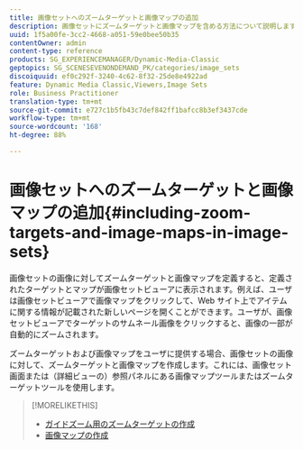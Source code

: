 ```yaml
---
title: 画像セットへのズームターゲットと画像マップの追加
description: 画像セットにズームターゲットと画像マップを含める方法について説明します。
uuid: 1f5a00fe-3cc2-4668-a051-59e0bee50b35
contentOwner: admin
content-type: reference
products: SG_EXPERIENCEMANAGER/Dynamic-Media-Classic
geptopics: SG_SCENESEVENONDEMAND_PK/categories/image_sets
discoiquuid: ef0c292f-3240-4c62-8f32-25de8e4922ad
feature: Dynamic Media Classic,Viewers,Image Sets
role: Business Practitioner
translation-type: tm+mt
source-git-commit: e727c1b5fb43c7def842ff1bafcc8b3ef3437cde
workflow-type: tm+mt
source-wordcount: '168'
ht-degree: 88%

---
```



# 画像セットへのズームターゲットと画像マップの追加{#including-zoom-targets-and-image-maps-in-image-sets}

画像セットの画像に対してズームターゲットと画像マップを定義すると、定義されたターゲットとマップが画像セットビューアに表示されます。例えば、ユーザは画像セットビューアで画像マップをクリックして、Web サイト上でアイテムに関する情報が記載された新しいページを開くことができます。ユーザが、画像セットビューアでターゲットのサムネール画像をクリックすると、画像の一部が自動的にズームされます。

ズームターゲットおよび画像マップをユーザに提供する場合、画像セットの画像に対して、ズームターゲットと画像マップを作成します。これには、画像セット画面または（詳細ビューの）参照パネルにある画像マップツールまたはズームターゲットツールを使用します。

>[!MORELIKETHIS]
>
>* [ガイドズーム用のズームターゲットの作成](creating-zoom-targets-guided-zoom.md#creating_zoom_targets_for_guided_zoom)
>* [画像マップの作成](creating-image-maps.md#creating_image_maps)

